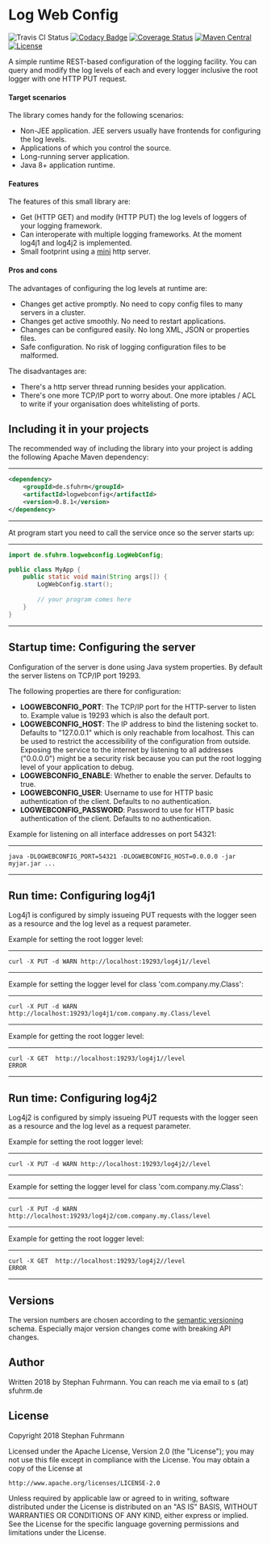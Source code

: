 Log Web Config
===================
![Travis CI Status](https://travis-ci.org/sfuhrm/logwebconfig.svg?branch=master)
[![Codacy Badge](https://api.codacy.com/project/badge/Grade/3d9b5025bb484534b9daab2fc5f3da73)](https://www.codacy.com/app/sfuhrm/logwebconfig?utm_source=github.com&amp;utm_medium=referral&amp;utm_content=sfuhrm/logwebconfig&amp;utm_campaign=Badge_Grade)
[![Coverage Status](https://coveralls.io/repos/github/sfuhrm/logwebconfig/badge.svg)](https://coveralls.io/github/sfuhrm/logwebconfig) 
[![Maven Central](https://maven-badges.herokuapp.com/maven-central/de.sfuhrm/logwebconfig/badge.svg)](https://maven-badges.herokuapp.com/maven-central/de.sfuhrm/logwebconfig) 
[![License](https://img.shields.io/badge/License-Apache%202.0-blue.svg)](https://opensource.org/licenses/Apache-2.0)


A simple runtime REST-based configuration of the logging facility.
You can query and modify the log levels of each and every logger inclusive the root logger with one HTTP PUT request.

#### Target scenarios

The library comes handy for the following scenarios:
* Non-JEE application. JEE servers usually have frontends for configuring the log levels.
* Applications of which you control the source.
* Long-running server application. 
* Java 8+ application runtime.

#### Features

The features of this small library are:
* Get (HTTP GET) and modify (HTTP PUT) the log levels of loggers of your
logging framework.
* Can interoperate with multiple logging frameworks. At the moment log4j1 and log4j2 is implemented.
* Small footprint using a [mini](https://github.com/NanoHttpd/nanohttpd) http server.

#### Pros and cons

The advantages of configuring the log levels at runtime are:
* Changes get active promptly. No need to copy config files to many servers in a cluster.
* Changes get active smoothly. No need to restart applications.
* Changes can be configured easily. No long XML, JSON or properties files.
* Safe configuration. No risk of logging configuration files to be malformed.

The disadvantages are:
* There's a http server thread running besides your application.
* There's one more TCP/IP port to worry about. One more iptables / ACL
to write if your organisation does whitelisting of ports.

## Including it in your projects

The recommended way of including the library into your project is adding the
following Apache Maven dependency:

---------------------------------------

```xml
<dependency>
    <groupId>de.sfuhrm</groupId>
    <artifactId>logwebconfig</artifactId>
    <version>0.8.1</version>
</dependency>
```

---------------------------------------

At program start you need to call the service once so the
server starts up:

---------------------------------------

```java
import de.sfuhrm.logwebconfig.LogWebConfig;

public class MyApp {
    public static void main(String args[]) {
        LogWebConfig.start();
        
        // your program comes here
    }
}
```

---------------------------------------

## Startup time: Configuring the server

Configuration of the server is done using Java system properties.
By default the server listens on TCP/IP port 19293.

The following properties are there for configuration:

* **LOGWEBCONFIG_PORT**: The TCP/IP port for the HTTP-server to listen to. Example value is 19293 which is also the default port.
* **LOGWEBCONFIG_HOST**: The IP address to bind the listening socket to. Defaults to "127.0.0.1" which is only reachable from localhost.
This can be used to restrict the accessibility of the configuration from outside. Exposing the service to the internet by listening to all addresses ("0.0.0.0")
might be a security risk because you can put the root logging level of your application to debug.
* **LOGWEBCONFIG_ENABLE**: Whether to enable the server. Defaults to true.
* **LOGWEBCONFIG_USER**: Username to use for HTTP basic authentication of the client. Defaults to no authentication.
* **LOGWEBCONFIG_PASSWORD**: Password to use for HTTP basic authentication of the client. Defaults to no authentication.

Example for listening on all interface addresses on port 54321:

---------------------------------------

```Shell
java -DLOGWEBCONFIG_PORT=54321 -DLOGWEBCONFIG_HOST=0.0.0.0 -jar myjar.jar ...
```

---------------------------------------

## Run time: Configuring log4j1

Log4j1 is configured by simply issueing PUT requests with the logger seen as a
resource and the log level as a request parameter.

Example for setting the root logger level:

---------------------------------------
```Shell
curl -X PUT -d WARN http://localhost:19293/log4j1//level
```
---------------------------------------

Example for setting the logger level for class 'com.company.my.Class':

---------------------------------------
```Shell
curl -X PUT -d WARN http://localhost:19293/log4j1/com.company.my.Class/level
```
---------------------------------------

Example for getting the root logger level:

---------------------------------------
```Shell
curl -X GET  http://localhost:19293/log4j1//level
ERROR
```
---------------------------------------


## Run time: Configuring log4j2

Log4j2 is configured by simply issueing PUT requests with the logger seen as a
resource and the log level as a request parameter.

Example for setting the root logger level:

---------------------------------------
```Shell
curl -X PUT -d WARN http://localhost:19293/log4j2//level
```
---------------------------------------

Example for setting the logger level for class 'com.company.my.Class':

---------------------------------------
```Shell
curl -X PUT -d WARN http://localhost:19293/log4j2/com.company.my.Class/level
```
---------------------------------------

Example for getting the root logger level:

---------------------------------------
```Shell
curl -X GET  http://localhost:19293/log4j2//level
ERROR
```
---------------------------------------

## Versions

The version numbers are chosen according to the
[semantic versioning](https://semver.org/) schema.
Especially major version changes come with breaking API
changes.

## Author

Written 2018 by Stephan Fuhrmann. You can reach me via email to s (at) sfuhrm.de

## License

Copyright 2018 Stephan Fuhrmann

Licensed under the Apache License, Version 2.0 (the "License");
you may not use this file except in compliance with the License.
You may obtain a copy of the License at

    http://www.apache.org/licenses/LICENSE-2.0

Unless required by applicable law or agreed to in writing, software
distributed under the License is distributed on an "AS IS" BASIS,
WITHOUT WARRANTIES OR CONDITIONS OF ANY KIND, either express or implied.
See the License for the specific language governing permissions and
limitations under the License. 
